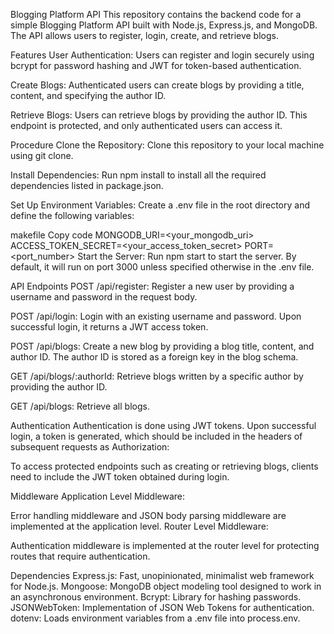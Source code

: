 Blogging Platform API
This repository contains the backend code for a simple Blogging Platform API built with Node.js, Express.js, and MongoDB. The API allows users to register, login, create, and retrieve blogs.

Features
User Authentication: Users can register and login securely using bcrypt for password hashing and JWT for token-based authentication.

Create Blogs: Authenticated users can create blogs by providing a title, content, and specifying the author ID.

Retrieve Blogs: Users can retrieve blogs by providing the author ID. This endpoint is protected, and only authenticated users can access it.

Procedure
Clone the Repository: Clone this repository to your local machine using git clone.

Install Dependencies: Run npm install to install all the required dependencies listed in package.json.

Set Up Environment Variables: Create a .env file in the root directory and define the following variables:

makefile
Copy code
MONGODB_URI=<your_mongodb_uri>
ACCESS_TOKEN_SECRET=<your_access_token_secret>
PORT=<port_number>
Start the Server: Run npm start to start the server. By default, it will run on port 3000 unless specified otherwise in the .env file.

API Endpoints
POST /api/register: Register a new user by providing a username and password in the request body.

POST /api/login: Login with an existing username and password. Upon successful login, it returns a JWT access token.

POST /api/blogs: Create a new blog by providing a blog title, content, and author ID. The author ID is stored as a foreign key in the blog schema.

GET /api/blogs/:authorId: Retrieve blogs written by a specific author by providing the author ID.

GET /api/blogs: Retrieve all blogs.

Authentication
Authentication is done using JWT tokens. Upon successful login, a token is generated, which should be included in the headers of subsequent requests as Authorization: <token>

To access protected endpoints such as creating or retrieving blogs, clients need to include the JWT token obtained during login.

Middleware
Application Level Middleware:

Error handling middleware and JSON body parsing middleware are implemented at the application level.
Router Level Middleware:

Authentication middleware is implemented at the router level for protecting routes that require authentication.

Dependencies
Express.js: Fast, unopinionated, minimalist web framework for Node.js.
Mongoose: MongoDB object modeling tool designed to work in an asynchronous environment.
Bcrypt: Library for hashing passwords.
JSONWebToken: Implementation of JSON Web Tokens for authentication.
dotenv: Loads environment variables from a .env file into process.env.
